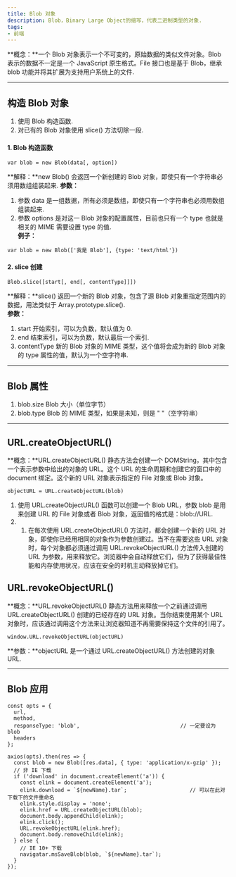 ```yaml
---
title: Blob 对象
description: Blob，Binary Large Object的缩写，代表二进制类型的对象.
tags: 
- 前端
---
```


**概念：**一个 Blob 对象表示一个不可变的，原始数据的类似文件对象。Blob 表示的数据不一定是一个 JavaScript 原生格式。File 接口也是基于 Blob，继承 blob 功能并将其扩展为支持用户系统上的文件.

***

## 构造 Blob 对象

1. 使用 Blob 构造函数.<br>
2. 对已有的 Blob 对象使用 slice() 方法切除一段.<br>

#### 1. Blob 构造函数

```
var blob = new Blob(data[, option])
```

**解释：**new Blob() 会返回一个新创建的 Blob 对象，即使只有一个字符串必须用数组组装起来.
**参数：**
1. 参数 data 是一组数据，所有必须是数组，即使只有一个字符串也必须用数组组装起来.<br>
2. 参数 options 是对这一 Blob 对象的配置属性，目前也只有一个 type 也就是相关的 MIME 需要设置 type 的值.<br>
**例子：**
```
var blob = new Blob(['我是 Blob'], {type: 'text/html'})
```

#### 2. slice 创建

```
Blob.slice([start[, end[, contentType]]])
```

**解释：**slice() 返回一个新的 Blob 对象，包含了源 Blob 对象重指定范围内的数据，用法类似于 Array.prototype.slice().<br>
**参数：**
1. start 开始索引，可以为负数，默认值为 0.<br>
2. end 结束索引，可以为负数，默认最后一个索引.<br>
3. contentType 新的 Blob 对象的 MIME 类型，这个值将会成为新的 Blob 对象的 type 属性的值，默认为一个空字符串.<br>

***

## Blob 属性

1. blob.size           Blob 大小（单位字节）<br>
2. blob.type           Blob 的 MIME 类型，如果是未知，则是 " "（空字符串）<br>

***

## URL.createObjectURL()

**概念：**URL.createObjectURL() 静态方法会创建一个 DOMString，其中包含一个表示参数中给出的对象的 URL。这个 URL 的生命周期和创建它的窗口中的 document 绑定。这个新的 URL 对象表示指定的 File 对象或 Blob 对象。<br>

```
objectURL = URL.createObjectURL(blob)
```

1. 使用 URL.createObjectURL() 函数可以创建一个 Blob URL，参数 blob 是用来创建 URL 的 File 对象或者 Blob 对象，返回值的格式是：blob://URL.<br>
2. 1. 在每次使用 URL.createObjectURL() 方法时，都会创建一个新的 URL 对象，即使你已经用相同的对象作为参数创建过。当不在需要这些 URL 对象时，每个对象都必须通过调用 URL.revokeObjectURL() 方法传入创建的 URL 为参数，用来释放它。浏览器中会自动释放它们，但为了获得最佳性能和内存使用状况，应该在安全的时机主动释放掉它们。

## URL.revokeObjectURL()

**概念：**URL.revokeObjectURL() 静态方法用来释放一个之前通过调用 URL.createObjectURL() 创建的已经存在的 URL 对象。当你结束使用某个 URL 对象时，应该通过调用这个方法来让浏览器知道不再需要保持这个文件的引用了。<br>

```
window.URL.revokeObjectURL(objectURL)
```

**参数：**objectURL 是一个通过 URL.createObjectURL() 方法创建的对象 URL.

***

## Blob 应用

```
const opts = {
  url,
  method,
  responseType: 'blob',                                // 一定要设为 blob
  headers
};

axios(opts).then(res => {
  const blob = new Blob([res.data], { type: 'application/x-gzip' });
  // 非 IE 下载
  if ('download' in document.createElement('a')) {
    const elink = document.createElement('a');
    elink.download = `${newName}.tar`;                    // 可以在此对下载下的文件重命名
    elink.style.display = 'none';
    elink.href = URL.createObjectURL(blob);
    document.body.appendChild(elink);
    elink.click();
    URL.revokeObjectURL(elink.href);
    document.body.removeChild(elink);
  } else {
    // IE 10+ 下载
    navigatar.msSaveBlob(blob, `${newName}.tar`);
  }
});
```
